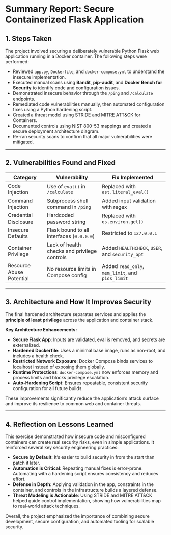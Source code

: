 # Summary Report: Secure Containerized Flask Application

## 1. Steps Taken

The project involved securing a deliberately vulnerable Python Flask web application running in a Docker container. The following steps were performed:

- Reviewed `app.py`, `Dockerfile`, and `docker-compose.yml` to understand the insecure implementation.
- Executed manual scans using **Bandit**, **pip-audit**, and **Docker Bench for Security** to identify code and configuration issues.
- Demonstrated insecure behavior through the `/ping` and `/calculate` endpoints.
- Remediated code vulnerabilities manually, then automated configuration fixes using a Python hardening script.
- Created a threat model using STRIDE and MITRE ATT&CK for Containers.
- Documented controls using NIST 800-53 mappings and created a secure deployment architecture diagram.
- Re-ran security scans to confirm that all major vulnerabilities were mitigated.

---

## 2. Vulnerabilities Found and Fixed

| Category                | Vulnerability                                   | Fix Implemented                                  |
|-------------------------|-------------------------------------------------|--------------------------------------------------|
| Code Injection          | Use of `eval()` in `/calculate`                | Replaced with `ast.literal_eval()`               |
| Command Injection       | Subprocess shell command in `/ping`            | Added input validation with regex                |
| Credential Disclosure   | Hardcoded password string                      | Replaced with `os.environ.get()`                 |
| Insecure Defaults       | Flask bound to all interfaces (`0.0.0.0`)      | Restricted to `127.0.0.1`                        |
| Container Privilege     | Lack of health checks and privilege controls   | Added `HEALTHCHECK`, `USER`, and `security_opt`  |
| Resource Abuse Potential| No resource limits in Compose config           | Added `read_only`, `mem_limit`, and `pids_limit` |

---

## 3. Architecture and How It Improves Security

The final hardened architecture separates services and applies the **principle of least privilege** across the application and container stack.

**Key Architecture Enhancements:**

- **Secure Flask App**: Inputs are validated, eval is removed, and secrets are externalized.
- **Hardened Dockerfile**: Uses a minimal base image, runs as non-root, and includes a health check.
- **Restricted Network Exposure**: Docker Compose binds services to localhost instead of exposing them globally.
- **Runtime Protections**: `docker-compose.yml` now enforces memory and process limits and blocks privilege escalation.
- **Auto-Hardening Script**: Ensures repeatable, consistent security configuration for all future builds.

These improvements significantly reduce the application’s attack surface and improve its resilience to common web and container threats.

---

## 4. Reflection on Lessons Learned

This exercise demonstrated how insecure code and misconfigured containers can create real security risks, even in simple applications. It reinforced several key security engineering practices:

- **Secure by Default**: It’s easier to build security in from the start than patch it later.
- **Automation is Critical**: Repeating manual fixes is error-prone. Automating with a hardening script ensures consistency and reduces effort.
- **Defense in Depth**: Applying validation in the app, constraints in the container, and controls in the infrastructure builds a layered defense.
- **Threat Modeling is Actionable**: Using STRIDE and MITRE ATT&CK helped guide control implementation, showing how vulnerabilities map to real-world attack techniques.

Overall, the project emphasized the importance of combining secure development, secure configuration, and automated tooling for scalable security.

